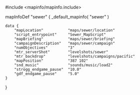 
#include <mapinfo/mapinfo.include>

mapInfoDef "sewer" {
	_default_mapinfo( "sewer" )

	data {
		"mapLocation"			"maps/sewer/location"
		"script_entrypoint"		"Sewer_MapScript"
		"mapBriefing"			"maps/sewer/briefing"
		"campaignDescription"	"maps/sewer/campaign"
		"numObjectives"			"3"
		"mtr_serverShot"		"levelshots/sewer"
		"mtr_backdrop"			"levelshots/campaigns/pacific"
		"mapPosition"			"387 102"
		"snd_music"				"sounds/music/load2"
		"strogg_endgame_pause"	"10.0"
		"gdf_endgame_pause"		"5.0"
	}
}
